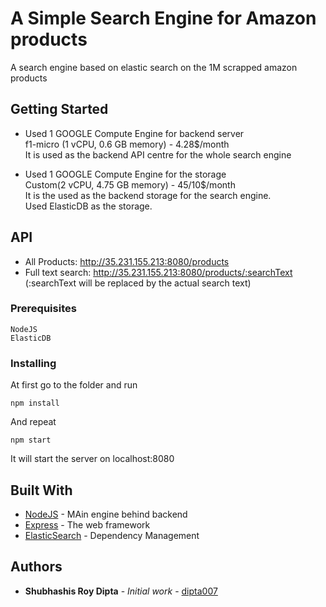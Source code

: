 # A Simple Search Engine for Amazon products

A search engine based on elastic search on the 1M scrapped amazon products

## Getting Started

* Used 1 GOOGLE Compute Engine for backend server  
f1-micro (1 vCPU, 0.6 GB memory) - 4.28$/month  
It is used as the backend API centre for the whole search engine

* Used 1 GOOGLE Compute Engine for the storage  
Custom(2 vCPU, 4.75 GB memory) - 45/10$/month  
It is the used as the backend storage for the search engine.  
Used ElasticDB as the storage.

## API

* All Products: http://35.231.155.213:8080/products 
* Full text search: http://35.231.155.213:8080/products/:searchText  
                    (:searchText will be replaced by the actual search text)

### Prerequisites

```
NodeJS
ElasticDB
```

### Installing

At first go to the folder and run

```
npm install
```

And repeat

```
npm start
```

It will start the server on localhost:8080

## Built With

* [NodeJS](http://nodejs.org/) - MAin engine behind backend
* [Express](http://expressjs.com/) - The web framework
* [ElasticSearch](https://www.elastic.co/) - Dependency Management

## Authors

* **Shubhashis Roy Dipta** - *Initial work* - [dipta007](https://github.com/dipta007)
